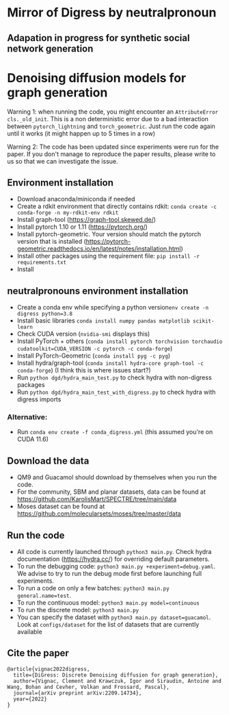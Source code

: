# Mirror of Digress by neutralpronoun
## Adapation in progress for synthetic social network generation

# Denoising diffusion models for graph generation

Warning 1: when running the code, you might encounter an `AttributeError cls._old_init`. This is a non deterministic
error due to a bad interaction between `pytorch_lightning` and `torch_geometric`. Just run the code again until it works
(it might happen up to 5 times in a row)

Warning 2: The code has been updated since experiments were run for the paper. If you don't manage to reproduce the 
paper results, please write to us so that we can investigate the issue.

## Environment installation
  - Download anaconda/miniconda if needed
  - Create a rdkit environment that directly contains rdkit: `conda create -c conda-forge -n my-rdkit-env rdkit`
  - Install graph-tool (https://graph-tool.skewed.de/)
  - Install pytorch 1.10 or 1.11 (https://pytorch.org/)
  - Install pytorch-geometric. Your version should match the pytorch version that is installed (https://pytorch-geometric.readthedocs.io/en/latest/notes/installation.html)
  - Install other packages using the requirement file: `pip install -r requirements.txt`
  - Install 

## neutralpronouns environment installation
 - Create a conda env while specifying a python version`env create -n digress python=3.8`
 - Install basic libraries `conda install numpy pandas matplotlib scikit-learn`
 - Check CUDA version (`nvidia-smi` displays this)
 - Install PyTorch + others (`conda install pytorch torchvision torchaudio cudatoolkit=CUDA_VERSION -c pytorch -c conda-forge`)
 - Install PyTorch-Geometric (`conda install pyg -c pyg`)
 - Install hydra/graph-tool (`conda install hydra-core graph-tool -c conda-forge`) (I think this is where issues start?)
 - Run `python dgd/hydra_main_test.py` to check hydra with non-digress packages
 - Run `python dgd/hydra_main_test_with_digress.py` to check hydra with digress imports
 
 ### Alternative:
  - Run `conda env create -f conda_digress.yml` (this assumed you're on CUDA 11.6)

## Download the data

  - QM9 and Guacamol should download by themselves when you run the code.
  - For the community, SBM and planar datasets, data can be found at https://github.com/KarolisMart/SPECTRE/tree/main/data
  - Moses dataset can be found at https://github.com/molecularsets/moses/tree/master/data
  




## Run the code
  
  - All code is currently launched through `python3 main.py`. Check hydra documentation (https://hydra.cc/) for overriding default parameters.
  - To run the debugging code: `python3 main.py +experiment=debug.yaml`. We advise to try to run the debug mode first
    before launching full experiments.
  - To run a code on only a few batches: `python3 main.py general.name=test`.
  - To run the continuous model: `python3 main.py model=continuous`
  - To run the discrete model: `python3 main.py`
  - You can specify the dataset with `python3 main.py dataset=guacamol`. Look at `configs/dataset` for the list
of datasets that are currently available
    
    
## Cite the paper

```
@article{vignac2022digress,
  title={DiGress: Discrete Denoising diffusion for graph generation},
  author={Vignac, Clement and Krawczuk, Igor and Siraudin, Antoine and Wang, Bohan and Cevher, Volkan and Frossard, Pascal},
  journal={arXiv preprint arXiv:2209.14734},
  year={2022}
}
```
